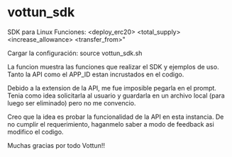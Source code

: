 # vottun_sdk

SDK para Linux
Funciones: <ayuda> <deploy_erc20> <total_supply> <symbol> <name> <increase_allowance> <allowance> <transfer_from>"

Cargar la configuración: source vottun_sdk.sh

La funcion <ayuda> muestra las funciones que realizar el SDK y ejemplos de uso.
Tanto la API como el APP_ID estan incrustados en el codigo.

Debido a la extension de la API, me fue imposible pegarla en el prompt.
Tenia como idea solicitarla al usuario y guardarla en un archivo local (para luego ser eliminado) pero no me convencio.

Creo que la idea es probar la funcionalidad de la API en esta instancia.
De no cumplir el requerimiento, haganmelo saber a modo de feedback asi modifico el codigo.

Muchas gracias por todo Vottun!!
